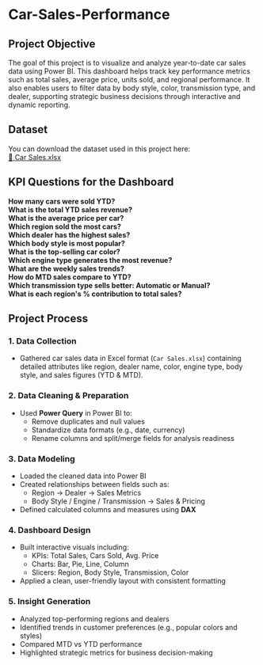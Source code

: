 # Car-Sales-Performance
##  Project Objective

The goal of this project is to visualize and analyze year-to-date car sales data using Power BI. This dashboard helps track key performance metrics such as total sales, average price, units sold, and regional performance. It also enables users to filter data by body style, color, transmission type, and dealer, supporting strategic business decisions through interactive and dynamic reporting.
##  Dataset

You can download the dataset used in this project here:  
[📄 Car Sales.xlsx](https://github.com/HariMakineedi/Car-Sales-Performance-Dashboard/blob/main/Car%20Sales.xlsx)

##  KPI Questions for the Dashboard

 **How many cars were sold YTD?**  
 **What is the total YTD sales revenue?**  
 **What is the average price per car?**  
 **Which region sold the most cars?**  
 **Which dealer has the highest sales?**  
 **Which body style is most popular?**  
 **What is the top-selling car color?**  
 **Which engine type generates the most revenue?**  
 **What are the weekly sales trends?**  
 **How do MTD sales compare to YTD?**  
 **Which transmission type sells better: Automatic or Manual?**  
 **What is each region's % contribution to total sales?**

 ##  Project Process

### 1.  Data Collection
- Gathered car sales data in Excel format (`Car Sales.xlsx`) containing detailed attributes like region, dealer name, color, engine type, body style, and sales figures (YTD & MTD).

### 2.  Data Cleaning & Preparation
- Used **Power Query** in Power BI to:
  - Remove duplicates and null values
  - Standardize data formats (e.g., date, currency)
  - Rename columns and split/merge fields for analysis readiness

### 3.  Data Modeling
- Loaded the cleaned data into Power BI
- Created relationships between fields such as:
  - Region → Dealer → Sales Metrics
  - Body Style / Engine / Transmission → Sales & Pricing
- Defined calculated columns and measures using **DAX**

### 4.  Dashboard Design
- Built interactive visuals including:
  - KPIs: Total Sales, Cars Sold, Avg. Price
  - Charts: Bar, Pie, Line, Column
  - Slicers: Region, Body Style, Transmission, Color
- Applied a clean, user-friendly layout with consistent formatting

### 5.  Insight Generation
- Analyzed top-performing regions and dealers
- Identified trends in customer preferences (e.g., popular colors and styles)
- Compared MTD vs YTD performance
- Highlighted strategic metrics for business decision-making

